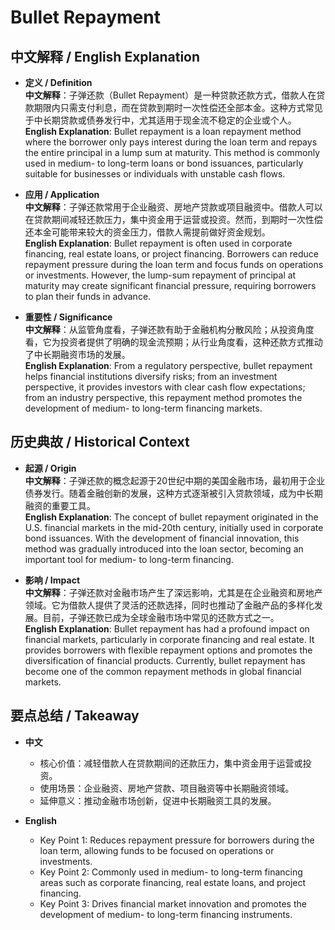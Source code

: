 # Bullet Repayment

## 中文解释 / English Explanation

* **定义 / Definition**  
  **中文解释**：子弹还款（Bullet Repayment）是一种贷款还款方式，借款人在贷款期限内只需支付利息，而在贷款到期时一次性偿还全部本金。这种方式常见于中长期贷款或债券发行中，尤其适用于现金流不稳定的企业或个人。  
  **English Explanation**: Bullet repayment is a loan repayment method where the borrower only pays interest during the loan term and repays the entire principal in a lump sum at maturity. This method is commonly used in medium- to long-term loans or bond issuances, particularly suitable for businesses or individuals with unstable cash flows.

* **应用 / Application**  
  **中文解释**：子弹还款常用于企业融资、房地产贷款或项目融资中。借款人可以在贷款期间减轻还款压力，集中资金用于运营或投资。然而，到期时一次性偿还本金可能带来较大的资金压力，借款人需提前做好资金规划。  
  **English Explanation**: Bullet repayment is often used in corporate financing, real estate loans, or project financing. Borrowers can reduce repayment pressure during the loan term and focus funds on operations or investments. However, the lump-sum repayment of principal at maturity may create significant financial pressure, requiring borrowers to plan their funds in advance.

* **重要性 / Significance**  
  **中文解释**：从监管角度看，子弹还款有助于金融机构分散风险；从投资角度看，它为投资者提供了明确的现金流预期；从行业角度看，这种还款方式推动了中长期融资市场的发展。  
  **English Explanation**: From a regulatory perspective, bullet repayment helps financial institutions diversify risks; from an investment perspective, it provides investors with clear cash flow expectations; from an industry perspective, this repayment method promotes the development of medium- to long-term financing markets.

## 历史典故 / Historical Context

* **起源 / Origin**  
  **中文解释**：子弹还款的概念起源于20世纪中期的美国金融市场，最初用于企业债券发行。随着金融创新的发展，这种方式逐渐被引入贷款领域，成为中长期融资的重要工具。  
  **English Explanation**: The concept of bullet repayment originated in the U.S. financial markets in the mid-20th century, initially used in corporate bond issuances. With the development of financial innovation, this method was gradually introduced into the loan sector, becoming an important tool for medium- to long-term financing.

* **影响 / Impact**  
  **中文解释**：子弹还款对金融市场产生了深远影响，尤其是在企业融资和房地产领域。它为借款人提供了灵活的还款选择，同时也推动了金融产品的多样化发展。目前，子弹还款已成为全球金融市场中常见的还款方式之一。  
  **English Explanation**: Bullet repayment has had a profound impact on financial markets, particularly in corporate financing and real estate. It provides borrowers with flexible repayment options and promotes the diversification of financial products. Currently, bullet repayment has become one of the common repayment methods in global financial markets.

## 要点总结 / Takeaway

* **中文**  
  - 核心价值：减轻借款人在贷款期间的还款压力，集中资金用于运营或投资。  
  - 使用场景：企业融资、房地产贷款、项目融资等中长期融资领域。  
  - 延伸意义：推动金融市场创新，促进中长期融资工具的发展。

* **English**  
  - Key Point 1: Reduces repayment pressure for borrowers during the loan term, allowing funds to be focused on operations or investments.  
  - Key Point 2: Commonly used in medium- to long-term financing areas such as corporate financing, real estate loans, and project financing.  
  - Key Point 3: Drives financial market innovation and promotes the development of medium- to long-term financing instruments.